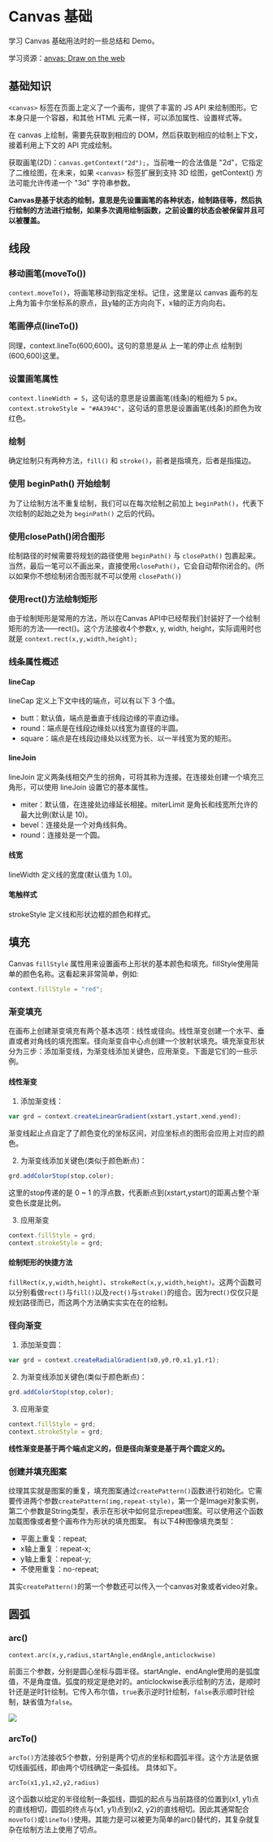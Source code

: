 # Canvas 基础

学习 Canvas 基础用法时的一些总结和 Demo。

学习资源：[anvas: Draw on the web](https://yuque.com/airing/canvas/readme)

## 基础知识

`<canvas>` 标签在页面上定义了一个画布，提供了丰富的 JS API 来绘制图形。它本身只是一个容器，和其他 HTML 元素一样，可以添加属性、设置样式等。

在 canvas 上绘制，需要先获取到相应的 DOM，然后获取到相应的绘制上下文，接着利用上下文的 API 完成绘制。

获取画笔(2D)：`canvas.getContext("2d");`，当前唯一的合法值是 "2d"，它指定了二维绘图，在未来，如果 `<canvas>` 标签扩展到支持 3D 绘图，getContext() 方法可能允许传递一个 "3d" 字符串参数。

**Canvas是基于状态的绘制，意思是先设置画笔的各种状态，绘制路径等，然后执行绘制的方法进行绘制，如果多次调用绘制函数，之前设置的状态会被保留并且可以被覆盖。**

## 线段

### 移动画笔(moveTo())

`context.moveTo()`，将画笔移动到指定坐标。记住，这里是以 canvas 画布的左上角为笛卡尔坐标系的原点，且y轴的正方向向下，x轴的正方向向右。

### 笔画停点(lineTo())

同理，context.lineTo(600,600)。这句的意思是从 上一笔的停止点 绘制到(600,600)这里。

### 设置画笔属性

`context.lineWidth = 5`，这句话的意思是设置画笔(线条)的粗细为 5 px。
`context.strokeStyle = "#AA394C"`，这句话的意思是设置画笔(线条)的颜色为玫红色。

### 绘制

确定绘制只有两种方法，`fill()` 和 `stroke()`，前者是指填充，后者是指描边。

### 使用 beginPath() 开始绘制

为了让绘制方法不重复绘制，我们可以在每次绘制之前加上 `beginPath()`，代表下次绘制的起始之处为 `beginPath()` 之后的代码。

### 使用closePath()闭合图形

绘制路径的时候需要将规划的路径使用 `beginPath()` 与 `closePath()` 包裹起来。当然，最后一笔可以不画出来，直接使用`closePath()`，它会自动帮你闭合的。(所以如果你不想绘制闭合图形就不可以使用 `closePath()`)

### 使用rect()方法绘制矩形

由于绘制矩形是常用的方法，所以在Canvas API中已经帮我们封装好了一个绘制矩形的方法——rect()。这个方法接收4个参数x, y, width, height，实际调用时也就是 `context.rect(x,y,width,height);`

### 线条属性概述

#### lineCap

lineCap 定义上下文中线的端点，可以有以下 3 个值。
- butt：默认值，端点是垂直于线段边缘的平直边缘。
- round：端点是在线段边缘处以线宽为直径的半圆。
- square：端点是在线段边缘处以线宽为长、以一半线宽为宽的矩形。

#### lineJoin

lineJoin 定义两条线相交产生的拐角，可将其称为连接。在连接处创建一个填充三角形，可以使用 lineJoin 设置它的基本属性。

- miter：默认值，在连接处边缘延长相接。miterLimit 是角长和线宽所允许的最大比例(默认是 10)。
- bevel：连接处是一个对角线斜角。
- round：连接处是一个圆。


#### 线宽

lineWidth 定义线的宽度(默认值为 1.0)。

#### 笔触样式

strokeStyle 定义线和形状边框的颜色和样式。

## 填充

Canvas `fillStyle` 属性用来设置画布上形状的基本颜色和填充。fillStyle使用简单的颜色名称。这看起来非常简单，例如:

```js
context.fillStyle = "red";
```

### 渐变填充

在画布上创建渐变填充有两个基本选项：线性或径向。线性渐变创建一个水平、垂直或者对角线的填充图案。径向渐变自中心点创建一个放射状填充。填充渐变形状分为三步：添加渐变线，为渐变线添加关键色，应用渐变。下面是它们的一些示例。

#### 线性渐变

1. 添加渐变线：

```js
var grd = context.createLinearGradient(xstart,ystart,xend,yend);
```

渐变线起止点自定了了颜色变化的坐标区间，对应坐标点的图形会应用上对应的颜色。

2. 为渐变线添加关键色(类似于颜色断点)：

```js
grd.addColorStop(stop,color);
```

这里的stop传递的是 0 ~ 1 的浮点数，代表断点到(xstart,ystart)的距离占整个渐变色长度是比例。

3. 应用渐变

```js
context.fillStyle = grd;
context.strokeStyle = grd;
```

#### 绘制矩形的快捷方法

`fillRect(x,y,width,height)`、`strokeRect(x,y,width,height)`。这两个函数可以分别看做`rect()`与`fill()`以及`rect()`与`stroke()`的组合。因为rect`()`仅仅只是规划路径而已，而这两个方法确实实实在在的绘制。

### 径向渐变

1. 添加渐变圆：

```js
var grd = context.createRadialGradient(x0,y0,r0,x1,y1,r1);
```

2. 为渐变线添加关键色(类似于颜色断点)：

```js
grd.addColorStop(stop,color);
```

3. 应用渐变

```js
context.fillStyle = grd;
context.strokeStyle = grd;
```

**线性渐变是基于两个端点定义的，但是径向渐变是基于两个圆定义的。**

### 创建并填充图案

纹理其实就是图案的重复，填充图案通过`createPattern()`函数进行初始化。它需要传进两个参数`createPattern(img,repeat-style)`，第一个是Image对象实例，第二个参数是String类型，表示在形状中如何显示repeat图案。可以使用这个函数加载图像或者整个画布作为形状的填充图案。
有以下4种图像填充类型：

- 平面上重复：repeat;
- x轴上重复：repeat-x;
- y轴上重复：repeat-y;
- 不使用重复：no-repeat;

其实`createPattern()`的第一个参数还可以传入一个canvas对象或者video对象。

## 圆弧

### arc()

`context.arc(x,y,radius,startAngle,endAngle,anticlockwise)`

前面三个参数，分别是圆心坐标与圆半径。startAngle、endAngle使用的是弧度值，不是角度值。弧度的规定是绝对的。anticlockwise表示绘制的方法，是顺时针还是逆时针绘制。它传入布尔值，`true`表示逆时针绘制，`false`表示顺时针绘制，缺省值为`false`。

![](./.github/arc.jpg)

### arcTo()

`arcTo()`方法接收5个参数，分别是两个切点的坐标和圆弧半径。这个方法是依据切线画弧线，即由两个切线确定一条弧线。
具体如下。

`arcTo(x1,y1,x2,y2,radius)`

这个函数以给定的半径绘制一条弧线，圆弧的起点与当前路径的位置到(x1, y1)点的直线相切，圆弧的终点与(x1, y1)点到(x2, y2)的直线相切。因此其通常配合`moveTo()`或`lineTo()`使用。其能力是可以被更为简单的arc()替代的，其复杂就复杂在绘制方法上使用了切点。
